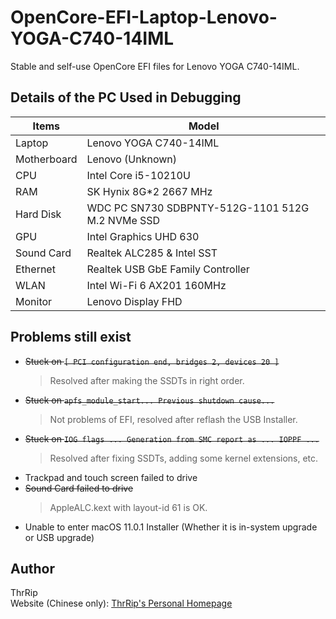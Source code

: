 # OpenCore-EFI-Laptop-Lenovo-YOGA-C740-14IML
 Stable and self-use OpenCore EFI files for Lenovo YOGA C740-14IML.



## Details of the PC Used in Debugging
| Items       | Model               |
| ----------- | ------------------- |
| Laptop      | Lenovo YOGA C740-14IML |
| Motherboard | Lenovo (Unknown)    |
| CPU         | Intel Core i5-10210U |
| RAM         | SK Hynix 8G*2 2667 MHz |
| Hard Disk   | WDC PC SN730 SDBPNTY-512G-1101 512G M.2 NVMe SSD |
| GPU         | Intel Graphics UHD 630 |
| Sound Card  | Realtek ALC285 & Intel SST |
| Ethernet    | Realtek USB GbE Family Controller |
| WLAN        | Intel Wi-Fi 6 AX201 160MHz |
| Monitor     | Lenovo Display FHD  |

## Problems still exist
- ~~Stuck on `[ PCI configuration end, bridges 2, devices 20 ]`~~
  > Resolved after making the SSDTs in right order.
- ~~Stuck on `apfs_module_start... Previous shutdown cause...`~~
  > Not problems of EFI, resolved after reflash the USB Installer.
- ~~Stuck on `IOG flags ... Generation from SMC report as ... IOPPF ...`~~
  > Resolved after fixing SSDTs, adding some kernel extensions, etc.
- Trackpad and touch screen failed to drive
- ~~Sound Card failed to drive~~
  > AppleALC.kext with layout-id 61 is OK.
- Unable to enter macOS 11.0.1 Installer (Whether it is in-system upgrade or USB upgrade)

## Author
ThrRip  
Website (Chinese only): [ThrRip's Personal Homepage](https://thrrip.space)